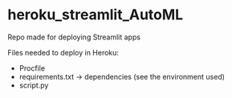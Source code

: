 # heroku_streamlit_AutoML
Repo made for deploying Streamlit apps


Files needed to deploy in Heroku:

- Procfile
- requirements.txt -> dependencies (see the environment used)
- script.py
